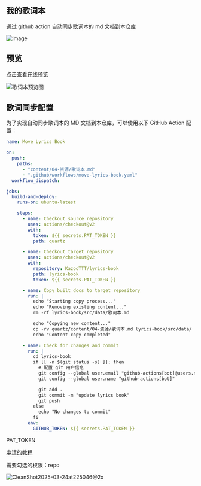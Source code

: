 ## 我的歌词本

通过 github action 自动同步歌词本的 md 文档到本仓库

![image](<https://github.com/user-attachments/assets/caf6d8bb-710e-4f3f-a4fe-ed25c0b5b7a1>)


## 预览

[点击查看在线预览](https://lyrics.kazoottt.top/)

![歌词本预览图](https://github.com/user-attachments/assets/0f15d481-a937-41c7-b2be-741281b5a389)

## 歌词同步配置

为了实现自动同步歌词本的 MD 文档到本仓库，可以使用以下 GitHub Action 配置：



``` yaml
name: Move Lyrics Book

on:
  push:
    paths:
      - "content/04-资源/歌词本.md"
      - ".github/workflows/move-lyrics-book.yaml"
  workflow_dispatch:

jobs:
  build-and-deploy:
    runs-on: ubuntu-latest

    steps:
      - name: Checkout source repository
        uses: actions/checkout@v2
        with:
          token: ${{ secrets.PAT_TOKEN }}
          path: quartz

      - name: Checkout target repository
        uses: actions/checkout@v2
        with:
          repository: KazooTTT/lyrics-book
          path: lyrics-book
          token: ${{ secrets.PAT_TOKEN }}

      - name: Copy built docs to target repository
        run: |
          echo "Starting copy process..."
          echo "Removing existing content..."
          rm -rf lyrics-book/src/data/歌词本.md

          echo "Copying new content..."
          cp -rv quartz/content/04-资源/歌词本.md lyrics-book/src/data/
          echo "Content copy completed"

      - name: Check for changes and commit
        run: |
          cd lyrics-book
          if [[ -n $(git status -s) ]]; then
            # 配置 git 用户信息
            git config --global user.email "github-actions[bot]@users.noreply.github.com"
            git config --global user.name "github-actions[bot]"

            git add .
            git commit -m "update lyrics book"
            git push
          else
            echo "No changes to commit"
          fi
        env:
          GITHUB_TOKEN: ${{ secrets.PAT_TOKEN }}

```

PAT_TOKEN

[申请的教程](https://docs.github.com/en/authentication/keeping-your-account-and-data-secure/managing-your-personal-access-tokens#keeping-your-personal-access-tokens-secure)

需要勾选的权限：repo

![CleanShot2025-03-24at225046@2x](https://github.com/user-attachments/assets/ebde88b1-eae8-4a28-85af-613feec61b34)
